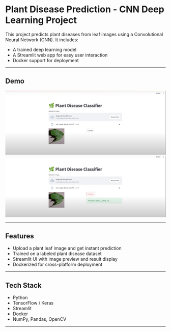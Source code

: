 # Plant Disease Prediction - CNN Deep Learning Project

This project predicts plant diseases from leaf images using a Convolutional Neural Network (CNN). It includes:

- A trained deep learning model  
- A Streamlit web app for easy user interaction  
- Docker support for deployment  

---
## Demo

![App Screenshot](Screenshot1.png) 
![App Screenshot](Screenshot2.png) 

---
## Features

- Upload a plant leaf image and get instant prediction  
- Trained on a labeled plant disease dataset  
- Streamlit UI with image preview and result display  
- Dockerized for cross-platform deployment

---

## Tech Stack

- Python  
- TensorFlow / Keras  
- Streamlit  
- Docker  
- NumPy, Pandas, OpenCV  

---
